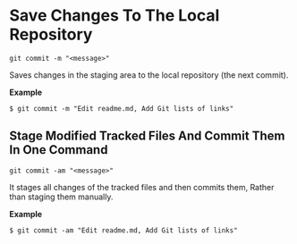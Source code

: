 # Save Changes To The Local Repository

`git commit -m "<message>"`

Saves changes in the staging area to the local repository (the next commit).

**Example**
```
$ git commit -m "Edit readme.md, Add Git lists of links"
```

## Stage Modified Tracked Files And Commit Them In One Command

`git commit -am "<message>"`

It stages all changes of the tracked files and then commits them, Rather than staging them manually.

**Example**
```
$ git commit -am "Edit readme.md, Add Git lists of links"
```